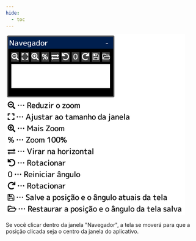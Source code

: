 ```yaml
---
hide:
  - toc
---
```


<!-- https://steamcommunity.com/sharedfiles/filedetails/?id=2954721894 -->

![navigator_window](./image/navigator_window.png)

Se você clicar dentro da janela "Navegador", a tela se moverá para que a posição clicada seja o centro da janela do aplicativo.
